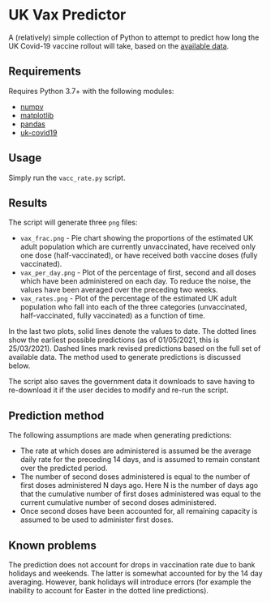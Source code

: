 # UK Vax Predictor

A (relatively) simple collection of Python to attempt to predict how long the UK Covid-19 vaccine rollout will take, based on the [available data](https://coronavirus.data.gov.uk).

## Requirements
Requires Python 3.7+ with the following modules:
* [numpy](https://numpy.org)
* [matplotlib](https://matplotlib.org)
* [pandas](https://pandas.pydata.org)
* [uk-covid19](https://pypi.org/project/uk-covid19)

## Usage
Simply run the `vacc_rate.py` script.

## Results
The script will generate three `png` files:
* `vax_frac.png` - Pie chart showing the proportions of the estimated UK adult population which are currently unvaccinated, have received only one dose (half-vaccinated), or have received both vaccine doses (fully vaccinated).
* `vax_per_day.png` - Plot of the percentage of first, second and all doses which have been administered on each day. To reduce the noise, the values have been averaged over the preceding two weeks.
* `vax_rates.png` - Plot of the percentage of the estimated UK adult population who fall into each of the three categories (unvaccinated, half-vaccinated, fully vaccinated) as a function of time.

In the last two plots, solid lines denote the values to date. The dotted lines show the earliest possible predictions (as of 01/05/2021, this is 25/03/2021). Dashed lines mark revised predictions based on the full set of available data. The method used to generate predictions is discussed below.

The script also saves the government data it downloads to save having to re-download it if the user decides to modify and re-run the script.

## Prediction method
The following assumptions are made when generating predictions:
* The rate at which doses are administered is assumed be the average daily rate for the preceding 14 days, and is assumed to remain constant over the predicted period.
* The number of second doses administered is equal to the number of first doses administered N days ago. Here N is the number of days ago that the cumulative number of first doses administered was equal to the current cumulative number of second doses administered.
* Once second doses have been accounted for, all remaining capacity is assumed to be used to administer first doses.

## Known problems
The prediction does not account for drops in vaccination rate due to bank holidays and weekends. The latter is somewhat accounted for by the 14 day averaging. However, bank holidays will introduce errors (for example the inability to account for Easter in the dotted line predictions).

